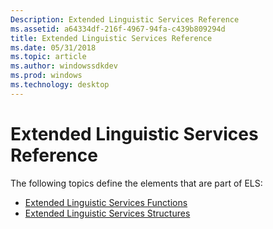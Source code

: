 ```yaml
---
Description: Extended Linguistic Services Reference
ms.assetid: a64334df-216f-4967-94fa-c439b809294d
title: Extended Linguistic Services Reference
ms.date: 05/31/2018
ms.topic: article
ms.author: windowssdkdev
ms.prod: windows
ms.technology: desktop
---
```


# Extended Linguistic Services Reference

The following topics define the elements that are part of ELS:

-   [Extended Linguistic Services Functions](extended-linguistic-services-functions.md)
-   [Extended Linguistic Services Structures](extended-linguistic-services-structures.md)

 

 



